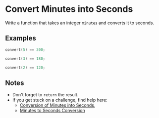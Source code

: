 # Convert Minutes into Seconds

Write a function that takes an integer `minutes` and converts it to seconds.

## Examples

```C++
convert(5) == 300;

convert(3) == 180;

convert(2) == 120;
```

## Notes

* Don't forget to `return` the result.
* If you get stuck on a challenge, find help here:
	* [Conversion of Minutes into Seconds](https://www.math-only-math.com/conversion-of-minutes-into-seconds.html),
	* [Minutes to Seconds Conversion](https://www.timecalculator.net/minutes-to-seconds)
